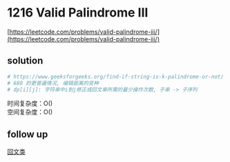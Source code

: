 # 1216 Valid Palindrome III
[https://leetcode.com/problems/valid-palindrome-iii/](https://leetcode.com/problems/valid-palindrome-iii/)


## solution

```python
# https://www.geeksforgeeks.org/find-if-string-is-k-palindrome-or-not/
# 680 的更普遍情况, 编辑距离的变种
# dp[i][j]: 字符串中i到j修正成回文串所需的最少操作次数, 子串 -> 子序列

```
时间复杂度：O() <br>
空间复杂度：O()


## follow up

[回文类](../01_two_pointers/5.%20Longest%20Palindromic%20Substring.md)
